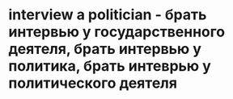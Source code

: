 # interview a politician - брать интервью у государственного деятеля, брать интервью у политика, брать интеврью у политического деятеля
